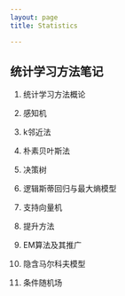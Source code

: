 ```yaml
---
layout: page
title: Statistics

---
```



## 统计学习方法笔记

1. 统计学习方法概论

2. 感知机


3. k邻近法


4. 朴素贝叶斯法


5. 决策树



6. 逻辑斯蒂回归与最大熵模型


7. 支持向量机


8. 提升方法


9. EM算法及其推广


10. 隐含马尔科夫模型


11. 条件随机场
